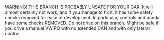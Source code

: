 WARNING! THIS BRANCH IS PROBABLY UNSAFE FOR YOUR CAR. It will almost certainly not work, and if you manage to fix it, it has some safety checks removed for ease of development. In particular, controls and panda have some checks REMOVED. Do not drive on this branch. Might be safe if you drive a manual VW PQ with no extended CAN and with only lateral control. 

